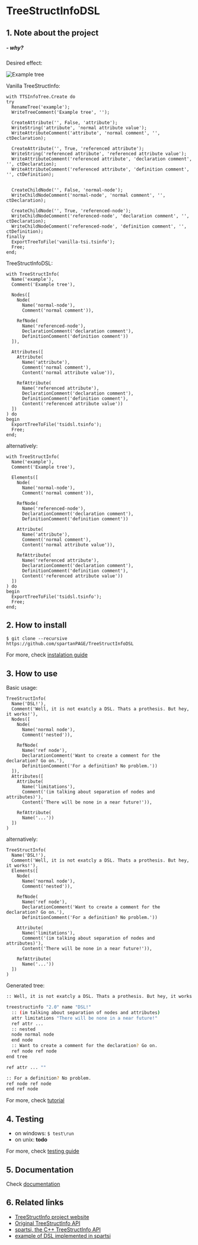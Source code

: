 # TreeStructInfoDSL
## 1. Note about the project
##### - why?
Desired effect: 


![Example tree](docs/readme/example-tree.png)

Vanilla TreeStructInfo:
```delphi
with TTSInfoTree.Create do
try
  RenameTree('example');
  WriteTreeComment('Example tree', '');
 
  CreateAttribute('', False, 'attribute');
  WriteString('attribute', 'normal attribute value');
  WriteAttributeComment('attribute', 'normal comment', '', ctDeclaration);
 
  CreateAttribute('', True, 'referenced attribute');
  WriteString('referenced attribute', 'referenced attribute value');
  WriteAttributeComment('referenced attribute', 'declaration comment', '', ctDeclaration);
  WriteAttributeComment('referenced attribute', 'definition comment', '', ctDefinition);
 
 
  CreateChildNode('', False, 'normal-node');
  WriteChildNodeComment('normal-node', 'normal comment', '', ctDeclaration);
 
  CreateChildNode('', True, 'referenced-node');
  WriteChildNodeComment('referenced-node', 'declaration comment', '', ctDeclaration);
  WriteChildNodeComment('referenced-node', 'definition comment', '', ctDefinition);
finally
  ExportTreeToFile('vanilla-tsi.tsinfo');
  Free;
end;
```

TreeStructInfoDSL:
```delphi
with TreeStructInfo(
  Name('example'),
  Comment('Example tree'),
 
  Nodes([
    Node(
      Name('normal-node'),
      Comment('normal comment')),
 
    RefNode(
      Name('referenced-node'),
      DeclarationComment('declaration comment'),
      DefinitionComment('definition comment'))
  ]),
 
  Attributes([
    Attribute(
      Name('attribute'),
      Comment('normal comment'),
      Content('normal attribute value')),
 
    RefAttribute(
      Name('referenced attribute'),
      DeclarationComment('declaration comment'),
      DefinitionComment('definition comment'),
      Content('referenced attribute value'))
  ])
) do
begin
  ExportTreeToFile('tsidsl.tsinfo');
  Free;
end;
```

alternatively:
```delphi
with TreeStructInfo(
  Name('example'),
  Comment('Example tree'),
 
  Elements([
    Node(
      Name('normal-node'),
      Comment('normal comment')),
 
    RefNode(
      Name('referenced-node'),
      DeclarationComment('declaration comment'),
      DefinitionComment('definition comment'))
 
    Attribute(
      Name('attribute'),
      Comment('normal comment'),
      Content('normal attribute value')),
 
    RefAttribute(
      Name('referenced attribute'),
      DeclarationComment('declaration comment'),
      DefinitionComment('definition comment'),
      Content('referenced attribute value'))
  ])
) do
begin
  ExportTreeToFile('tsidsl.tsinfo');
  Free;
end;
```

## 2. How to install
```$ git clone --recursive https://github.com/spartanPAGE/TreeStructInfoDSL``` 

For more, check [instalation guide](docs/installation/guide.md)

## 3. How to use
Basic usage:
```delphi
TreeStructInfo(
  Name('DSL!'),
  Comment('Well, it is not exatcly a DSL. Thats a prothesis. But hey, it works!'),
  Nodes([
    Node(
      Name('normal node'),
      Comment('nested')),

    RefNode(
      Name('ref node'),
      DeclarationComment('Want to create a comment for the declaration? Go on.'),
      DefinitionComment('For a definition? No problem.'))
  ]),
  Attributes([
    Attribute(
      Name('limitations'),
      Comment('(im talking about separation of nodes and attributes)'),
      Content('There will be none in a near future!')),

    RefAttribute(
      Name('...'))
  ])
)
```

alternatively:
```delphi
TreeStructInfo(
  Name('DSL!'),
  Comment('Well, it is not exatcly a DSL. Thats a prothesis. But hey, it works!'),
  Elements([
    Node(
      Name('normal node'),
      Comment('nested')),

    RefNode(
      Name('ref node'),
      DeclarationComment('Want to create a comment for the declaration? Go on.'),
      DefinitionComment('For a definition? No problem.'))

    Attribute(
      Name('limitations'),
      Comment('(im talking about separation of nodes and attributes)'),
      Content('There will be none in a near future!')),

    RefAttribute(
      Name('...'))
  ])
)
```
Generated tree:
```bash
:: Well, it is not exatcly a DSL. Thats a prothesis. But hey, it works!

treestructinfo "2.0" name "DSL!"
  :: (im talking about separation of nodes and attributes)
  attr limitations "There will be none in a near future!"
  ref attr ...
  :: nested
  node normal node
  end node
  :: Want to create a comment for the declaration? Go on.
  ref node ref node
end tree

ref attr ... ""

:: For a definition? No problem.
ref node ref node
end ref node
```

For more, check [tutorial](docs/tutorial/guide.md)

## 4. Testing
- on windows: ```$ test\run```
- on unix: __todo__

For more, check [testing guide](docs/testing/guide.md)

## 5. Documentation

Check [documentation](docs/documentation/index.md)

## 6. Related links
- [TreeStructInfo project website](http://treestruct.info) 
- [Original TreeStructInfo API](https://github.com/furious-programming/TreeStructInfo)
- [spartsi, the C++ TreeStructInfo API](https://github.com/spartanPAGE/spartsi)
- [example of DSL implemented in spartsi](https://github.com/spartanPAGE/spartsi/blob/master/test/builder/flat-content.cpp)
